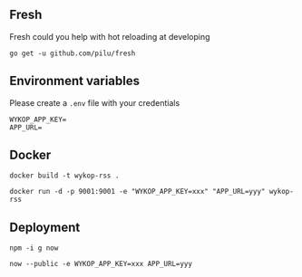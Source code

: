 ## Fresh

Fresh could you help with hot reloading at developing
```
go get -u github.com/pilu/fresh
```

## Environment variables
Please create a `.env` file with your credentials
```
WYKOP_APP_KEY=
APP_URL=
```

## Docker
```
docker build -t wykop-rss .
```

```
docker run -d -p 9001:9001 -e "WYKOP_APP_KEY=xxx" "APP_URL=yyy" wykop-rss
```


## Deployment
```
npm -i g now
```

```
now --public -e WYKOP_APP_KEY=xxx APP_URL=yyy
```